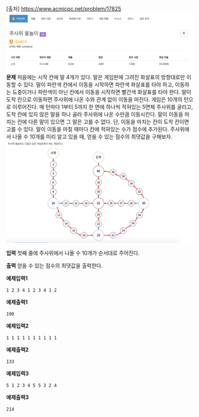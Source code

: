 [출처] https://www.acmicpc.net/problem/17825
![yutnori](./img/5_yut_nori.png)
**문제** 
처음에는 시작 칸에 말 4개가 있다.
말은 게임판에 그려진 화살표의 방향대로만 이동할 수 있다. 말이 파란색 칸에서 이동을 시작하면 파란색 화살표를 타야 하고, 이동하는 도중이거나 파란색이 아닌 칸에서 이동을 시작하면 빨간색 화살표를 타야 한다. 말이 도착 칸으로 이동하면 주사위에 나온 수와 관계 없이 이동을 마친다.
게임은 10개의 턴으로 이루어진다. 매 턴마다 1부터 5까지 한 면에 하나씩 적혀있는 5면체 주사위를 굴리고, 도착 칸에 있지 않은 말을 하나 골라 주사위에 나온 수만큼 이동시킨다.
말이 이동을 마치는 칸에 다른 말이 있으면 그 말은 고를 수 없다. 단, 이동을 마치는 칸이 도착 칸이면 고를 수 있다.
말이 이동을 마칠 때마다 칸에 적혀있는 수가 점수에 추가된다.
주사위에서 나올 수 10개를 미리 알고 있을 때, 얻을 수 있는 점수의 최댓값을 구해보자.
![yutnori](./img/6_yut_nori2.png)

**입력**
첫째 줄에 주사위에서 나올 수 10개가 순서대로 주어진다.

**출력**
얻을 수 있는 점수의 최댓값을 출력한다.

**예제입력1**

    1 2 3 4 1 2 3 4 1 2

**예제출력1**

    190

**예제입력2**

    1 1 1 1 1 1 1 1 1 1

**예제출력2** 

    133

**예제입력3**

    5 1 2 3 4 5 5 3 2 4

**예제출력3**

    214

    